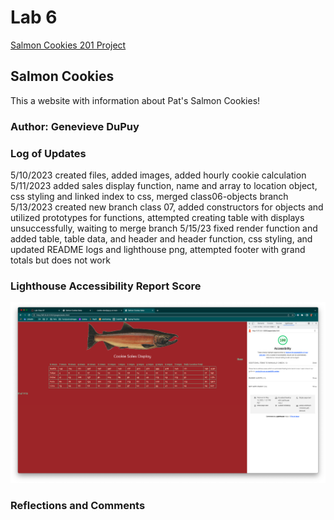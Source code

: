 # Lab 6

[Salmon Cookies 201 Project](https://theladygen.github.io/cookie-stand/)

## Salmon Cookies

This a website with information about Pat's Salmon Cookies!

### Author: Genevieve DuPuy

### Log of Updates

5/10/2023 created files, added images, added hourly cookie calculation
5/11/2023 added sales display function, name and array to location object, css styling and linked index to css, merged class06-objects branch
5/13/2023 created new branch class 07, added constructors for objects and utilized prototypes for functions, attempted creating table with displays unsuccessfully, waiting to merge branch
5/15/23 fixed render function and added table, table data, and header and header function, css styling, and updated README logs and lighthouse png, attempted footer with grand totals but does not work

### Lighthouse Accessibility Report Score

![Screenshot of Lighthouse Accessibility Report Score](/img/lighthouse.png)

### Reflections and Comments
